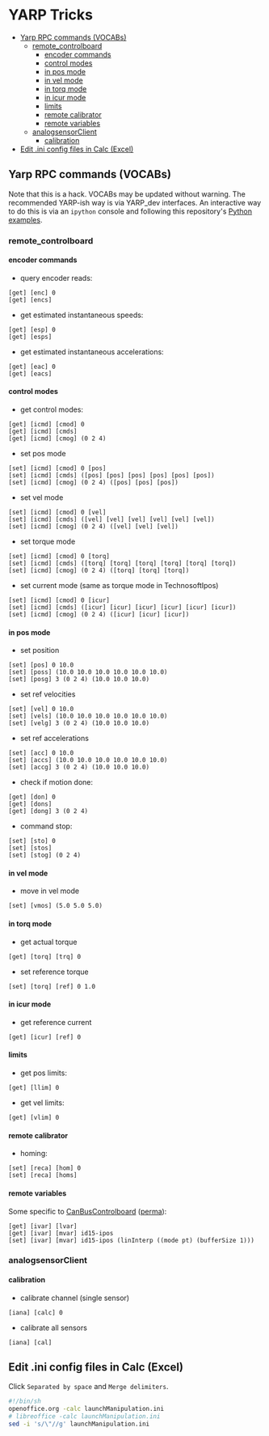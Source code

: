 # YARP Tricks

* [Yarp RPC commands (VOCABs)](#yarp-rpc-commands-vocabs)
    * [remote_controlboard](#remote_controlboard)
        * [encoder commands](#encoder-commands)
        *   [control modes](#control-modes)
        * [in pos mode](#in-pos-mode)
        * [in vel mode](#in-vel-mode)
        * [in torq mode](#in-torq-mode)
        * [in icur mode](#in-icur-mode)
        * [limits](#limits)
        * [remote calibrator](#remote-calibrator)
        * [remote variables](#remote-variables)
    * [analogsensorClient](#analogsensorclient)
        * [calibration](#calibration)
* [Edit .ini config files in Calc (Excel)](#edit-ini-config-files-in-calc-excel)

## Yarp RPC commands (VOCABs)
Note that this is a hack. VOCABs may be updated without warning. The recommended YARP-ish way is via YARP_dev interfaces. An interactive way to do this is via an `ipython` console and following this repository's [Python examples](../examples/python).

### remote_controlboard

#### encoder commands
* query encoder reads:
```
[get] [enc] 0
[get] [encs]
```

* get estimated instantaneous speeds:
```
[get] [esp] 0
[get] [esps]
```

* get estimated instantaneous accelerations:
```
[get] [eac] 0
[get] [eacs]
```

#### control modes
* get control modes:
```
[get] [icmd] [cmod] 0
[get] [icmd] [cmds]
[get] [icmd] [cmog] (0 2 4)
```

* set pos mode
```
[set] [icmd] [cmod] 0 [pos]
[set] [icmd] [cmds] ([pos] [pos] [pos] [pos] [pos] [pos])
[set] [icmd] [cmog] (0 2 4) ([pos] [pos] [pos])
```

* set vel mode
```
[set] [icmd] [cmod] 0 [vel]
[set] [icmd] [cmds] ([vel] [vel] [vel] [vel] [vel] [vel])
[set] [icmd] [cmog] (0 2 4) ([vel] [vel] [vel])
```

* set torque mode
```
[set] [icmd] [cmod] 0 [torq]
[set] [icmd] [cmds] ([torq] [torq] [torq] [torq] [torq] [torq])
[set] [icmd] [cmog] (0 2 4) ([torq] [torq] [torq])
```

* set current mode (same as torque mode in TechnosoftIpos)
```
[set] [icmd] [cmod] 0 [icur]
[set] [icmd] [cmds] ([icur] [icur] [icur] [icur] [icur] [icur])
[set] [icmd] [cmog] (0 2 4) ([icur] [icur] [icur])
```

#### in pos mode
* set position
```
[set] [pos] 0 10.0
[set] [poss] (10.0 10.0 10.0 10.0 10.0 10.0)
[set] [posg] 3 (0 2 4) (10.0 10.0 10.0)
```

* set ref velocities
```
[set] [vel] 0 10.0
[set] [vels] (10.0 10.0 10.0 10.0 10.0 10.0)
[set] [velg] 3 (0 2 4) (10.0 10.0 10.0)
```

* set ref accelerations
```
[set] [acc] 0 10.0
[set] [accs] (10.0 10.0 10.0 10.0 10.0 10.0)
[set] [accg] 3 (0 2 4) (10.0 10.0 10.0)
```

* check if motion done:
```
[get] [don] 0
[get] [dons]
[get] [dong] 3 (0 2 4)
```

* command stop:
```
[set] [sto] 0
[set] [stos]
[set] [stog] (0 2 4)
```

#### in vel mode
* move in vel mode
```
[set] [vmos] (5.0 5.0 5.0)
```

#### in torq mode
* get actual torque
```
[get] [torq] [trq] 0
```

* set reference torque
```
[set] [torq] [ref] 0 1.0
```

#### in icur mode
* get reference current
```
[get] [icur] [ref] 0
```

#### limits
* get pos limits:
```
[get] [llim] 0
```

* get vel limits:
```
[get] [vlim] 0
```

#### remote calibrator
* homing:
```
[set] [reca] [hom] 0
[set] [reca] [homs]
```

#### remote variables
Some specific to [CanBusControlboard](https://github.com/roboticslab-uc3m/yarp-devices/tree/develop/libraries/YarpPlugins/CanBusControlboard) ([perma](https://github.com/roboticslab-uc3m/yarp-devices/tree/bd1a72b63dd22b670fd1e21ff7d670254c195522/libraries/YarpPlugins/CanBusControlboard)):
```
[get] [ivar] [lvar]
[get] [ivar] [mvar] id15-ipos
[set] [ivar] [mvar] id15-ipos (linInterp ((mode pt) (bufferSize 1)))
```

### analogsensorClient

#### calibration
* calibrate channel (single sensor)
```
[iana] [calc] 0
```

* calibrate all sensors
```
[iana] [cal]
```


## Edit .ini config files in Calc (Excel)
Click `Separated by space` and `Merge delimiters`.
```bash
#!/bin/sh
openoffice.org -calc launchManipulation.ini
# libreoffice -calc launchManipulation.ini
sed -i 's/\"//g' launchManipulation.ini
```
